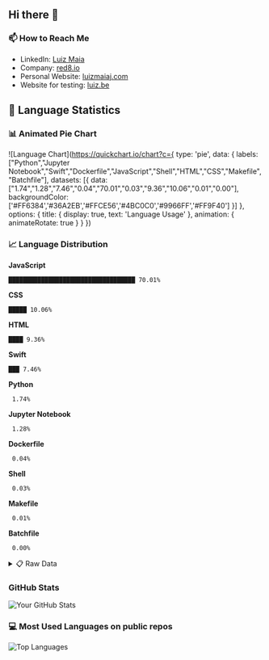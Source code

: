 ## Hi there 👋

### 📫 How to Reach Me

- LinkedIn: [Luiz Maia](https://www.linkedin.com/in/luizcarlosmaiajunior/)
- Company: [red8.io](https://red8.io)
- Personal Website: [luizmaiaj.com](https://luizmaiaj.com)
- Website for testing: [luiz.be](https://luiz.be)


<!-- START LANGUAGE STATS -->
## 🚀 Language Statistics

### 📊 Animated Pie Chart
![Language Chart](https://quickchart.io/chart?c={
    type: 'pie',
    data: {
      labels: ["Python","Jupyter Notebook","Swift","Dockerfile","JavaScript","Shell","HTML","CSS","Makefile","Batchfile"],
      datasets: [{
        data: ["1.74","1.28","7.46","0.04","70.01","0.03","9.36","10.06","0.01","0.00"],
        backgroundColor: ['#FF6384','#36A2EB','#FFCE56','#4BC0C0','#9966FF','#FF9F40']
      }]
    },
    options: {
      title: { display: true, text: 'Language Usage' },
      animation: { animateRotate: true }
    }
  })

### 📈 Language Distribution

**JavaScript**  
```text
███████████████████████████████████ 70.01%
```
      

**CSS**  
```text
█████ 10.06%
```
      

**HTML**  
```text
████ 9.36%
```
      

**Swift**  
```text
███ 7.46%
```
      

**Python**  
```text
 1.74%
```
      

**Jupyter Notebook**  
```text
 1.28%
```
      

**Dockerfile**  
```text
 0.04%
```
      

**Shell**  
```text
 0.03%
```
      

**Makefile**  
```text
 0.01%
```
      

**Batchfile**  
```text
 0.00%
```
      

<details>
<summary>📋 Raw Data</summary>

| Language | Percentage | Bytes |
|----------|------------|-------|
| JavaScript | 70.01% | 7,145,423 |
| CSS | 10.06% | 1,027,155 |
| HTML | 9.36% | 954,827 |
| Swift | 7.46% | 761,799 |
| Python | 1.74% | 177,728 |
| Jupyter Notebook | 1.28% | 130,922 |
| Dockerfile | 0.04% | 4,086 |
| Shell | 0.03% | 2,975 |
| Makefile | 0.01% | 1,092 |
| Batchfile | 0.00% | 83 |

</details>
<!-- END LANGUAGE STATS -->
  

### GitHub Stats

![Your GitHub Stats](https://github-readme-stats.vercel.app/api?username=luizmaiaj&show_icons=true&theme=radical)

### 💻 Most Used Languages on public repos

![Top Languages](https://github-readme-stats.vercel.app/api/top-langs/?username=luizmaiaj&layout=compact)

